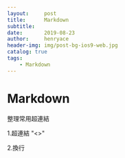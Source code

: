 ```yaml
---
layout:     post
title:      Markdown
subtitle:   
date:       2019-08-23
author:     henryace
header-img: img/post-bg-ios9-web.jpg
catalog: true
tags:
    - Markdown
---
```

# Markdown

整理常用超連結

1.超連結 "<>"

2.換行 <code><br></code>